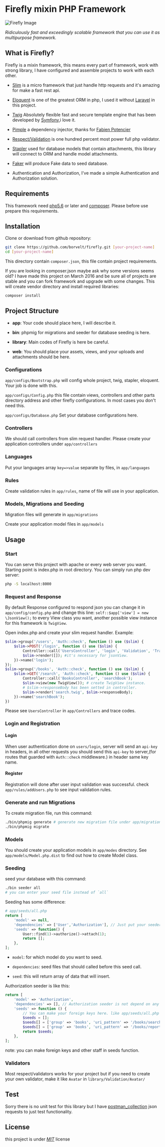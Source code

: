 # Firefly mixin PHP Framework

![Firefly Image](./firefly.png "Firefly")

_Ridiculously fast and exceedingly scalable framework that you can use it as multipurpose framework._

## What is Firefly?

Firefly is a mixin framework, this means every part of framework, work with strong library, I have configured and assemble projects to work with each other.

- [Slim](https://github.com/slimphp/Slim) is a micro framework that just handle http requests and it's amazing for make a fast rest api.

- [Eloquent](https://github.com/illuminate/database) is one of the greatest ORM in php, I used it without [Laravel](https://github.com/laravel/laravel) in this project.

- [Twig](https://github.com/twigphp/Twig) Absolutely flexible fast and secure template engine that has been developed by [Symfony](https://github.com/symfony/symfony),i love it.

- [Pimple](https://github.com/silexphp/Pimple) a dependency injector, thanks for [Fabien Potencier](http://fabien.potencier.org/)

- [Respect/Validation](https://github.com/Respect/Validation) is one hundred percent most power full php validator.

- [Stapler](https://github.com/CodeSleeve/stapler) used for database models that contain attachments, this library will connect to ORM and handle model attachments.

- [Faker](https://github.com/fzaninotto/Faker) will produce Fake data to seed database.

- Authentication and Authorization, I've made a simple Authentication and Authorization solution.

## Requirements

This framework need [php5.6](http://php.net/) or later and [composer](https://getcomposer.org/).
Please before use prepare this requirements.

## Installation

Clone or download from github repository:

```bash
git clone https://github.com/borvelt/firefly.git [your-project-name]
cd [your-project-name]
```

This directory contain `composer.json`, this file contain project requirements.

If you are looking in composer.json maybe ask why some versions seems old? I have made this project on March 2016 and be sure all of projects are stable and you can fork framework and upgrade with some changes.
This will create vendor directory and install required libraries:

```bash
composer install
```

## Project Structure

- **app**: Your code should place here, I will describe it.

- **bin**: phpmig for migrations and seeder for database seeding is here.

- **library**: Main codes of Firefly is here be careful.

- **web**: You should place your assets, views, and your uploads and attachments should be here.

### Configurations

`app/configs/Bootstrap.php` will config whole project, twig, stapler, eloquent. Your job is done with this.

`app/configs/Config.php` this file contain views, controllers and other parts directory address and other firefly configurations. In most cases you don't need this.

`app/configs/Database.php` Set your database configurations here.

### Controllers

We should call controllers from slim request handler. Please create your application controllers under `app/controllers`

### Languages

Put your languages array `key=>value` separate by files, in `app/languages`

### Rules

Create validation rules in `app/rules`, name of file will use in your application.

### Models, Migrations and Seeding

Migration files will generate in `app/migrations`

Create your application model files in `app/models`

## Usage

### Start

You can serve this project with apache or every web server you want. Starting point is index.php in root directory.
You can simply run php dev server:

```bash
php -S localhost:8000
```

### Request and Response

By default Response configured to respond json you can change it in `app/config/config.php` and change this line: `self::$app['view'] = new \JsonView();` to every View class you want, another possible view instance for this framework is `TwigView`.

Open index.php and create your slim request handler. Example:

```php
$slim->group('/users', 'Auth::check', function () use ($slim) {
    $slim->POST('/login', function () use ($slim) {
        Controller::call('UsersController', 'login', 'Validation', 'Translator');
        $slim->render([]); #it's necessary for jsonView.
    })->name('login');
});
$slim->group('/books', 'Auth::check', function () use ($slim) {
    $slim->GET('/search', 'Auth::check', function () use ($slim) {
        Controller::call('BooksController', 'searchBook');
        $slim->view(new TwigView()); # create TwigView instance.
        # $slim->responseBody has been setted in controller.
        $slim->render('search.twig', $slim->responseBody);
    })->name('searchBook');
})
```

Please see `UsersController` in `app/Controllers` and trace codes.

### Login and Registration

#### Login

When user authentication done on `users/login`, server will send an `api-key` in headers, in all other requests you should send this `api-key` to server,(for routes that guarded with `Auth::check` middleware.) in header same key name.

#### Register

Registration will done after user input validation was successful. check `app/rules/addUsers.php` to see input validation rules.

### Generate and run Migrations

To create migration file, run this command:

```bash
./bin/phpmig generate # generate new migration file under app/migrations path
./bin/phpmig migrate
```

### Models

You should create your application models in `app/modes` directory. See `app/models/Model.php.dist` to find out how to create Model class.

### Seeding

seed your database with this command:

```bash
./bin seeder all
# you can enter your seed file instead of `all`
```

Seeding has some difference:

```php
# app/seeds/all.php
return [
    'model' => null,
    'dependencies' => ['User','Authorization'], // Just put your seeders filename right here.
    'seeds' => function() {
        User::find(1)->authorize()->attach(1);
        return [];
    },
];
```

- `model`: for which model do you want to seed.

- `dependencies`: seed files that should called before this seed call.

- `seed`: this will return array of data that will insert.

Authorization seeder is like this:

```php
return [
    'model' => 'Authorization',
    'dependencies' => [], // Authorization seeder is not depend on any models.
    'seeds' => function () {
        // You can make your foreign keys here. like app/seeds/all.php
        $seeds = [];
        $seeds[] = ['group' => 'books', 'uri_pattern' => '/books/search|GET'];
        $seeds[] = ['group' => 'books', 'uri_pattern' => '/books/report|POST'];
        return $seeds;
    },
];
```

note: you can make foreign keys and other staff in seeds function.

### Validators

Most respect/validators works for your project but if you need to create your own validator, make it like `Avatar` in `library/Validation/Avatar/`

## Test

Sorry there is no unit test for this library but I have [postman_collection](./postman_collection.json) json requests to just test functionality.

## License

this project is under [_MIT_](./LICENSE) license
